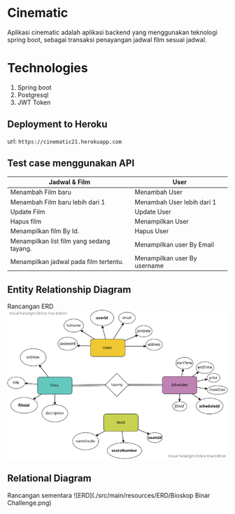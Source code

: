 # Cinematic
Aplikasi cinematic adalah aplikasi backend yang menggunakan teknologi spring boot, 
sebagai transaksi penayangan jadwal film sesuai jadwal.
# Technologies
1. Spring boot
2. Postgresql
3. JWT Token
## Deployment to Heroku
url: `https://cinematic21.herokuapp.com`
## Test case menggunakan API

| Jadwal & Film                             | User                         |
|-------------------------------------------|------------------------------|
| Menambah Film baru                        | Menambah User                |
| Menambah Film baru lebih dari 1           | Menambah User lebih dari 1   |
| Update Film                               | Update User                  |
| Hapus film                                | Menampilkan User             |
| Menampilkan film By Id.                   | Hapus User                   |
| Menampilkan list film yang sedang tayang. | Menampilkan user By Email    |
| Menampilkan jadwal pada film tertentu.    | Menampilkan user By username |

## Entity Relationship Diagram
Rancangan ERD 
![ERD](./src/main/resources/ERD/ERD%20Challenge%204%20Binar.png)

## Relational Diagram
Rancangan sementara
![ERD](./src/main/resources/ERD/Bioskop Binar Challenge.png)